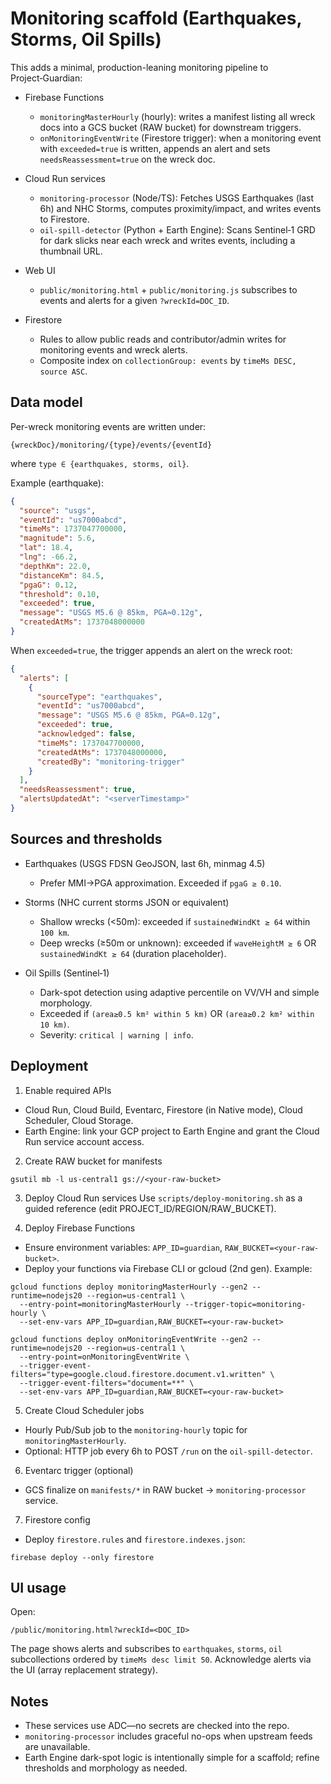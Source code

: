 # Monitoring scaffold (Earthquakes, Storms, Oil Spills)

This adds a minimal, production-leaning monitoring pipeline to Project‑Guardian:

- Firebase Functions
  - `monitoringMasterHourly` (hourly): writes a manifest listing all wreck docs into a GCS bucket (RAW bucket) for downstream triggers.
  - `onMonitoringEventWrite` (Firestore trigger): when a monitoring event with `exceeded=true` is written, appends an alert and sets `needsReassessment=true` on the wreck doc.

- Cloud Run services
  - `monitoring-processor` (Node/TS): Fetches USGS Earthquakes (last 6h) and NHC Storms, computes proximity/impact, and writes events to Firestore.
  - `oil-spill-detector` (Python + Earth Engine): Scans Sentinel‑1 GRD for dark slicks near each wreck and writes events, including a thumbnail URL.

- Web UI
  - `public/monitoring.html` + `public/monitoring.js` subscribes to events and alerts for a given `?wreckId=DOC_ID`.

- Firestore
  - Rules to allow public reads and contributor/admin writes for monitoring events and wreck alerts.
  - Composite index on `collectionGroup: events` by `timeMs DESC, source ASC`.

## Data model

Per-wreck monitoring events are written under:

```
{wreckDoc}/monitoring/{type}/events/{eventId}
```

where `type ∈ {earthquakes, storms, oil}`.

Example (earthquake):
```json
{
  "source": "usgs",
  "eventId": "us7000abcd",
  "timeMs": 1737047700000,
  "magnitude": 5.6,
  "lat": 18.4,
  "lng": -66.2,
  "depthKm": 22.0,
  "distanceKm": 84.5,
  "pgaG": 0.12,
  "threshold": 0.10,
  "exceeded": true,
  "message": "USGS M5.6 @ 85km, PGA≈0.12g",
  "createdAtMs": 1737048000000
}
```

When `exceeded=true`, the trigger appends an alert on the wreck root:
```json
{
  "alerts": [
    {
      "sourceType": "earthquakes",
      "eventId": "us7000abcd",
      "message": "USGS M5.6 @ 85km, PGA≈0.12g",
      "exceeded": true,
      "acknowledged": false,
      "timeMs": 1737047700000,
      "createdAtMs": 1737048000000,
      "createdBy": "monitoring-trigger"
    }
  ],
  "needsReassessment": true,
  "alertsUpdatedAt": "<serverTimestamp>"
}
```

## Sources and thresholds

- Earthquakes (USGS FDSN GeoJSON, last 6h, minmag 4.5)
  - Prefer MMI→PGA approximation. Exceeded if `pgaG ≥ 0.10`.

- Storms (NHC current storms JSON or equivalent)
  - Shallow wrecks (<50m): exceeded if `sustainedWindKt ≥ 64` within `100 km`.
  - Deep wrecks (≥50m or unknown): exceeded if `waveHeightM ≥ 6` OR `sustainedWindKt ≥ 64` (duration placeholder).

- Oil Spills (Sentinel‑1)
  - Dark-spot detection using adaptive percentile on VV/VH and simple morphology.
  - Exceeded if `(area≥0.5 km² within 5 km)` OR `(area≥0.2 km² within 10 km)`.
  - Severity: `critical | warning | info`.

## Deployment

1) Enable required APIs
- Cloud Run, Cloud Build, Eventarc, Firestore (in Native mode), Cloud Scheduler, Cloud Storage.
- Earth Engine: link your GCP project to Earth Engine and grant the Cloud Run service account access.

2) Create RAW bucket for manifests
```
gsutil mb -l us-central1 gs://<your-raw-bucket>
```

3) Deploy Cloud Run services
Use `scripts/deploy-monitoring.sh` as a guided reference (edit PROJECT_ID/REGION/RAW_BUCKET).

4) Deploy Firebase Functions
- Ensure environment variables: `APP_ID=guardian`, `RAW_BUCKET=<your-raw-bucket>`.
- Deploy your functions via Firebase CLI or gcloud (2nd gen). Example:
```
gcloud functions deploy monitoringMasterHourly --gen2 --runtime=nodejs20 --region=us-central1 \
  --entry-point=monitoringMasterHourly --trigger-topic=monitoring-hourly \
  --set-env-vars APP_ID=guardian,RAW_BUCKET=<your-raw-bucket>

gcloud functions deploy onMonitoringEventWrite --gen2 --runtime=nodejs20 --region=us-central1 \
  --entry-point=onMonitoringEventWrite \
  --trigger-event-filters="type=google.cloud.firestore.document.v1.written" \
  --trigger-event-filters="document=**" \
  --set-env-vars APP_ID=guardian,RAW_BUCKET=<your-raw-bucket>
```

5) Create Cloud Scheduler jobs
- Hourly Pub/Sub job to the `monitoring-hourly` topic for `monitoringMasterHourly`.
- Optional: HTTP job every 6h to POST `/run` on the `oil-spill-detector`.

6) Eventarc trigger (optional)
- GCS finalize on `manifests/*` in RAW bucket -> `monitoring-processor` service.

7) Firestore config
- Deploy `firestore.rules` and `firestore.indexes.json`:
```
firebase deploy --only firestore
```

## UI usage

Open:
```
/public/monitoring.html?wreckId=<DOC_ID>
```

The page shows alerts and subscribes to `earthquakes`, `storms`, `oil` subcollections ordered by `timeMs desc limit 50`. Acknowledge alerts via the UI (array replacement strategy).

## Notes

- These services use ADC—no secrets are checked into the repo.
- `monitoring-processor` includes graceful no-ops when upstream feeds are unavailable.
- Earth Engine dark-spot logic is intentionally simple for a scaffold; refine thresholds and morphology as needed.